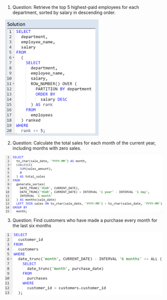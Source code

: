 1. Question: Retrieve the top 5 highest-paid employees for each department, sorted by salary in descending order.
<img src="https://github.com/phuongpham011195/10_advanced_SQL_queries/blob/main/image/1.png" width="300" length="150" align="center"/>

2. Question: Calculate the total sales for each month of the current year, including months with zero sales.
<img src="https://github.com/phuongpham011195/10_advanced_SQL_queries/blob/main/image/2.png" width="600" length="300" align="center"/>

3. Question: Find customers who have made a purchase every month for the last six months
<img src="https://github.com/phuongpham011195/10_advanced_SQL_queries/blob/main/image/3.png" width="600" length="300" align="center"/>
